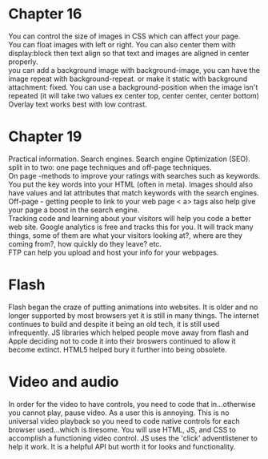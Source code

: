 # Chapter 16
You can control the size of images in CSS which can affect your page.<br>
You can float images with left or right. You can also center them with display:block then text align so that text and images are aligned in center properly. <br>
you can add a background image with background-image, you can have the image repeat with background-repeat. or make it static with background attachment: fixed. 
You can use a background-position when the image isn't repeated (it will take two values ex center top, center center, center bottom)
<br>
Overlay text works best with low contrast. 
# Chapter 19
Practical information. Search engines. 
Search engine Optimization (SEO). split in to two: one page techniques and off-page techniques.
<br>
On page -methods to improve your ratings with searches such as keywords. You put the key words into your HTML (often in meta). Images should also have values and lat attributes that match keywords with the search engines. 
<br>
Off-page - getting people to link to your web page < a> tags also help give your page a boost in the search engine. 
<br>
Tracking code and learning about your visitors will help you code a better web site. Google analytics is free and tracks this for you. It will track many things, some of them are what your visitors looking at?, where are they coming from?, how quickly do they leave? etc.
<br>
FTP can help you upload and host your info for your webpages. 
# Flash
Flash began the craze of putting animations into websites. It is older and no longer supported by most browsers yet it is still in many things. The internet continues to build and despite it being an old tech, it is still used infrequently. JS libraries which helped people move away from flash and Apple deciding not to code it into their broswers continued to allow it become extinct. HTML5 helped bury it further into being obsolete. 
# Video and audio
In order for the video to have controls, you need to code that in...otherwise you cannot play, pause video. As a user this is annoying. This is no universal video playback so you need to code native controls for each browser used...which is tiresome. You will use HTML, JS, and CSS to accomplish a functioning video control. JS uses the 'click' adventlistener to help it work. It is a helpful API but worth it for looks and functionality. 